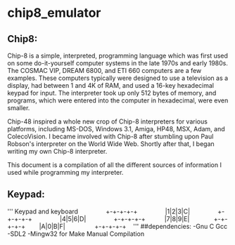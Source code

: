 # chip8_emulator

## Chip8:
Chip-8 is a simple, interpreted, programming language which was first used on some do-it-yourself computer systems in the late 1970s and early 1980s. The COSMAC VIP, DREAM 6800, and ETI 660 computers are a few examples. These computers typically were designed to use a television as a display, had between 1 and 4K of RAM, and used a 16-key hexadecimal keypad for input. The interpreter took up only 512 bytes of memory, and programs, which were entered into the computer in hexadecimal, were even smaller.

Chip-48 inspired a whole new crop of Chip-8 interpreters for various platforms, including MS-DOS, Windows 3.1, Amiga, HP48, MSX, Adam, and ColecoVision. I became involved with Chip-8 after stumbling upon Paul Robson's interpreter on the World Wide Web. Shortly after that, I began writing my own Chip-8 interpreter.

This document is a compilation of all the different sources of information I used while programming my interpreter.



## Keypad:
'''
 Keypad and keyboard               
 +-+-+-+-+               
 |1|2|3|C|               
 +-+-+-+-+               
 |4|5|6|D|                
 +-+-+-+-+          
 |7|8|9|E|             
 +-+-+-+-+       
 |A|0|B|F|                
 +-+-+-+-+   
'''
##dependencies:
-Gnu C Gcc
-SDL2
-Mingw32 for Make Manual Compilation



